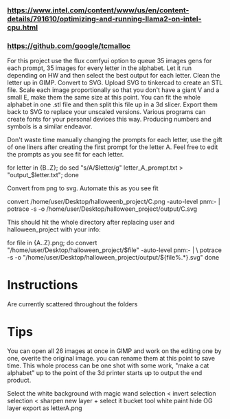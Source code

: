 ### https://www.intel.com/content/www/us/en/content-details/791610/optimizing-and-running-llama2-on-intel-cpu.html
### https://github.com/google/tcmalloc

For this project use the flux comfyui option to queue 35 images gens for each prompt, 35 images for every letter in the alphabet. Let it run depending on HW and then select the best output for each letter. Clean the letter up in GIMP. Convert to SVG. Upload SVG to tinkercad to create an STL file. Scale each image proportionally so that you don't have a giant V and a small E, make them the same size at this point. You can fit the whole alphabet in one .stl file and then split this file up in a 3d slicer. Export them back to SVG to replace your unscaled versions. Various programs can create fonts for your personal devices this way. Producing numbers and symbols is a similar endeavor. 

Don't waste time manually changing the prompts for each letter, use the gift of one liners after creating the first prompt for the letter A. Feel free to edit the prompts as you see fit for each letter.

for letter in {B..Z}; do sed "s/A/$letter/g" letter_A_prompt.txt > "output_$letter.txt"; done

Convert from png to svg. Automate this as you see fit

convert /home/user/Desktop/halloweenb_project/C.png -auto-level pnm:- | potrace -s -o /home/user/Desktop/halloween_project/output/C.svg

This should hit the whole directory after replacing user and halloween_project with your info:

for file in {A..Z}.png; do
    convert "/home/user/Desktop/halloween_project/$file" -auto-level pnm:- | \
    potrace -s -o "/home/user/Desktop/halloween_project/output/${file%.*}.svg"
done


# Instructions

Are currently scattered throughout the folders

# Tips
You can open all 26 images at once in GIMP and work on the editing one by one, overite the original image. you can rename them at this point to save time. This whole process can be one shot with some work, "make a cat alphabet" up to the point of the 3d printer starts up to output the end product.

Select the white background with magic wand
selection < invert selection
selection < sharpen
new layer + select it
bucket tool white paint
hide OG layer
export as letterA.png 
